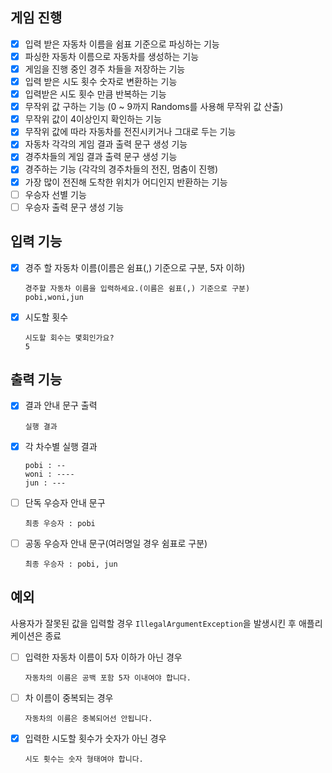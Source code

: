 
## 게임 진행
- [x] 입력 받은 자동차 이름을 쉼표 기준으로 파싱하는 기능
- [x] 파싱한 자동차 이름으로 자동차를 생성하는 기능
- [x] 게임을 진행 중인 경주 차들을 저장하는 기능
- [x] 입력 받은 시도 횟수 숫자로 변환하는 기능
- [x] 입력받은 시도 횟수 만큼 반복하는 기능
- [x] 무작위 값 구하는 기능 (0 ~ 9까지 Randoms를 사용해 무작위 값 산출)
- [x] 무작위 값이 4이상인지 확인하는 기능
- [x] 무작위 값에 따라 자동차를 전진시키거나 그대로 두는 기능
- [x] 자동차 각각의 게임 결과 출력 문구 생성 기능
- [x] 경주차들의 게임 결과 출력 문구 생성 기능
- [x] 경주하는 기능 (각각의 경주차들의 전진, 멈춤이 진행)
- [x] 가장 많이 전진해 도착한 위치가 어디인지 반환하는 기능
- [ ] 우승자 선별 기능
- [ ] 우승자 출력 문구 생성 기능

## 입력 기능
- [x] 경주 할 자동차 이름(이름은 쉼표(,) 기준으로 구분, 5자 이하)
   ```
   경주할 자동차 이름을 입력하세요.(이름은 쉼표(,) 기준으로 구분)
   pobi,woni,jun
   ```
- [x] 시도할 횟수
  ```
  시도할 회수는 몇회인가요?
  5
  ```

## 출력 기능
- [x] 결과 안내 문구 출력 
   ```
   실행 결과
   ```
- [x] 각 차수별 실행 결과
   ```
   pobi : --
   woni : ----
   jun : ---
   ```
- [ ] 단독 우승자 안내 문구
   ```
   최종 우승자 : pobi
   ```
- [ ] 공동 우승자 안내 문구(여러명일 경우 쉼표로 구분)
  ```
  최종 우승자 : pobi, jun
  ```
## 예외
사용자가 잘못된 값을 입력할 경우 `IllegalArgumentException`을 발생시킨 후 애플리케이션은 종료

- [ ] 입력한 자동차 이름이 5자 이하가 아닌 경우
  ```
  자동차의 이름은 공백 포함 5자 이내여야 합니다. 
  ```
- [ ] 차 이름이 중복되는 경우
  ```
  자동차의 이름은 중복되어선 안됩니다.
  ```
- [x] 입력한 시도할 횟수가 숫자가 아닌 경우
  ```
  시도 횟수는 숫자 형태여야 합니다. 
  ```
